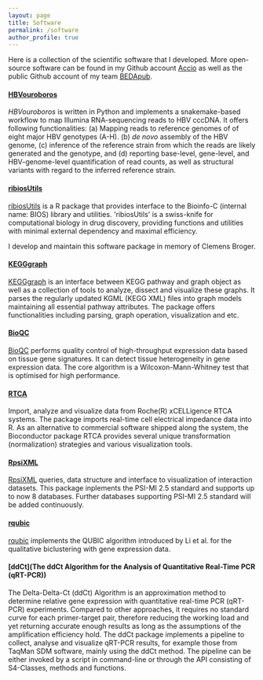```yaml
---
layout: page
title: Software
permalink: /software
author_profile: true
---
```


Here is a collection of the scientific software that I developed. More
open-source software can be found in my Github account
[Accio](http://github.com/Accio) as well as the public Github account of my team
[BEDApub](http://github.com/BEDApub).

#### [HBVouroboros](https://github.com/bedapub/HBVouroboros)

*HBVouroboros* is written in Python and implements a snakemake-based workflow to map Illumina RNA-sequencing reads to HBV cccDNA. It offers following functionalities: (a) Mapping reads to reference genomes of of eight major HBV genotypes (A-H). (b) *de novo* assembly of the HBV genome, (c) inference of the reference strain from which the reads are likely generated and the genotype, and (d) reporting base-level, gene-level, and HBV-genome-level quantification of read counts, as well as structural variants with regard to the inferred reference strain.

#### [ribiosUtils](https://cran.r-project.org/web/packages/ribiosUtils/index.html)

[ribiosUtils](https://cran.r-project.org/web/packages/ribiosUtils/index.html) is a R package that provides interface to the Bioinfo-C (internal name: BIOS) library and utilities. 'ribiosUtils' is a swiss-knife for computational biology in drug discovery, providing functions and utilities with minimal external dependency and maximal efficiency.

I develop and maintain this software package in memory of Clemens Broger.

#### [KEGGgraph](https://www.bioconductor.org/packages/release/bioc/html/KEGGgraph.html)

[KEGGgraph](https://www.bioconductor.org/packages/release/bioc/html/KEGGgraph.html) is an interface between KEGG pathway and graph object as well as a collection of tools to analyze, dissect and visualize these graphs. It parses the regularly updated KGML (KEGG XML) files into graph models maintaining all essential pathway attributes. The package offers functionalities including parsing, graph operation, visualization and etc.

#### [BioQC](https://www.bioconductor.org/packages/release/bioc/html/BioQC.html)

[BioQC](https://www.bioconductor.org/packages/release/bioc/html/BioQC.html) performs quality control of high-throughput expression data based on tissue gene signatures. It can detect tissue heterogeneity in gene expression data. The core algorithm is a Wilcoxon-Mann-Whitney test that is optimised for high performance.

#### [RTCA](https://www.bioconductor.org/packages/release/bioc/html/RTCA.html)

Import, analyze and visualize data from Roche(R) xCELLigence RTCA systems. The package imports real-time cell electrical impedance data into R. As an alternative to commercial software shipped along the system, the Bioconductor package RTCA provides several unique transformation (normalization) strategies and various visualization tools.

#### [RpsiXML](https://www.bioconductor.org/packages/release/bioc/html/RpsiXML.html)

[RpsiXML](https://www.bioconductor.org/packages/release/bioc/html/RpsiXML.html) queries, data structure and interface to visualization of interaction datasets. This package inplements the PSI-MI 2.5 standard and supports up to now 8 databases. Further databases supporting PSI-MI 2.5 standard will be added continuously.

#### [rqubic](https://www.bioconductor.org/packages/release/bioc/html/rqubic.html)

[rqubic](https://www.bioconductor.org/packages/release/bioc/html/rqubic.html) implements the QUBIC algorithm introduced by Li et al. for the qualitative biclustering with gene expression data.

#### [ddCt](The ddCt Algorithm for the Analysis of Quantitative Real-Time PCR (qRT-PCR))

The Delta-Delta-Ct (ddCt) Algorithm is an approximation method to determine relative gene expression with quantitative real-time PCR (qRT-PCR) experiments. Compared to other approaches, it requires no standard curve for each primer-target pair, therefore reducing the working load and yet returning accurate enough results as long as the assumptions of the amplification efficiency hold. The ddCt package implements a pipeline to collect, analyse and visualize qRT-PCR results, for example those from TaqMan SDM software, mainly using the ddCt method. The pipeline can be either invoked by a script in command-line or through the API consisting of S4-Classes, methods and functions.
